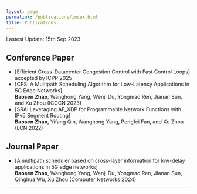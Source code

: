 ```yaml
---
layout: page
permalink: /publications/index.html
title: Publications
---
```


Lastest Update: 15th Sep 2023&nbsp; 

## Conference Paper

- [Efficient Cross-Datacenter Congestion Control with Fast Control Loops] accepted by ICPP 2025
- [CPS: A Multipath Scheduling Algorithm for Low-Latency Applications in 5G Edge Networks]<br>**Baosen Zhao**, Wanghong Yang, Wenji Du, Yongmao Ren, Jianan Sun, and Xu Zhou (ICCCN 2023)<br>
- [SRA: Leveraging AF_XDP for Programmable Network Functions with IPv6 Segment Routing]<br>**Baosen Zhao**, Yifang Qin, Wanghong Yang, Pengfei Fan, and Xu Zhou (LCN 2022)<br>


## Journal Paper

- [A multipath scheduler based on cross-layer information for low-delay applications in 5G edge networks]<br>**Baosen Zhao**, Wanghong Yang, Wenji Du, Yongmao Ren, Jianan Sun, Qinghua Wu, Xu Zhou (Computer Networks 2024)<br>

---

